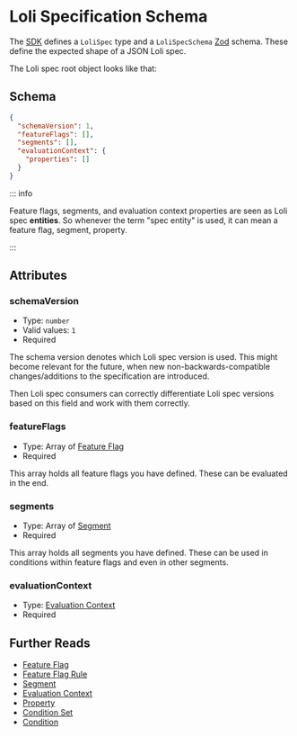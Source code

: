 # Loli Specification Schema

The [SDK](../../sdk/index.md) defines a `LoliSpec` type and a `LoliSpecSchema` [Zod](https://github.com/colinhacks/zod) schema.
These define the expected shape of a JSON Loli spec.

The Loli spec root object looks like that:

## Schema

```json
{
  "schemaVersion": 1,
  "featureFlags": [],
  "segments": [],
  "evaluationContext": {
    "properties": []
  }
}
```

::: info

Feature flags, segments, and evaluation context properties are seen as
Loli spec **entities**. So whenever the term "spec entity" is used, it can
mean a feature flag, segment, property.

::: 

## Attributes

### schemaVersion

- Type: `number`
- Valid values: `1`
- Required

The schema version denotes which Loli spec version is used. This might become relevant
for the future, when new non-backwards-compatible changes/additions to the specification
are introduced.

Then Loli spec consumers can correctly differentiate Loli spec versions based on this field
and work with them correctly.

### featureFlags

- Type: Array of [Feature Flag](feature-flag/index)
- Required

This array holds all feature flags you have defined. These can be evaluated in the end.

### segments

- Type: Array of [Segment](./segment.md)
- Required

This array holds all segments you have defined. These can be used in conditions within
feature flags and even in other segments.

### evaluationContext

- Type: [Evaluation Context](./evaluation-context.md)
- Required

## Further Reads

- [Feature Flag](./feature-flag/index.md)
- [Feature Flag Rule](./feature-flag/index.md)
- [Segment](./segment.md)
- [Evaluation Context](./evaluation-context.md)
- [Property](./property.md)
- [Condition Set](./condition-set)
- [Condition](./condition/index.md)

